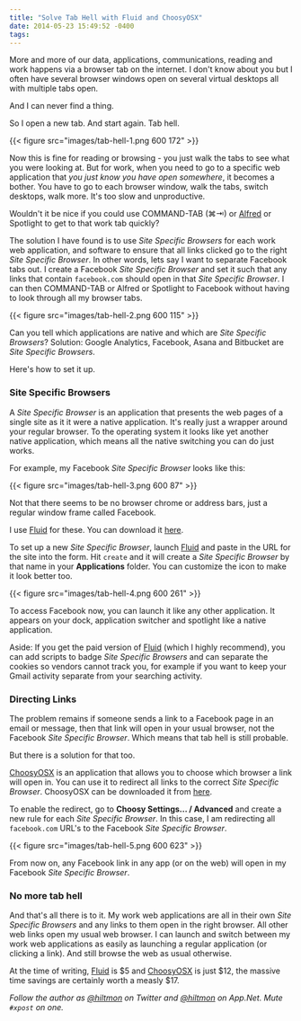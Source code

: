 ```yaml
---
title: "Solve Tab Hell with Fluid and ChoosyOSX"
date: 2014-05-23 15:49:52 -0400
tags: 
---
```


More and more of our data, applications, communications, reading and work happens via a browser tab on the internet. I don't know about you but I often have several browser windows open on several virtual desktops all with multiple tabs open.

And I can never find a thing.

So I open a new tab. And start again. Tab hell.

{{< figure src="images/tab-hell-1.png 600 172" >}}

Now this is fine for reading or browsing - you just walk the tabs to see what you were looking at. But for work, when you need to go to a specific web application that *you just know you have open somewhere*, it becomes a bother. You have to go to each browser window, walk the tabs, switch desktops, walk more. It's too slow and unproductive.

Wouldn't it be nice if you could use COMMAND-TAB (⌘⇥) or [Alfred](http://www.alfredapp.com) or Spotlight to get to that work tab quickly?

The solution I have found is to use *Site Specific Browsers* for each work web application, and software to ensure that all links clicked go to the right *Site Specific Browser*. In other words, lets say I want to separate Facebook tabs out. I create a Facebook *Site Specific Browser* and set it such that any links that contain `facebook.com` should open in that *Site Specific Browser*. I can then COMMAND-TAB or Alfred or Spotlight to Facebook without having to look through all my browser tabs.

{{< figure src="images/tab-hell-2.png 600 115" >}}

Can you tell which applications are native and which are *Site Specific Browsers*? <span class="light">Solution: Google Analytics, Facebook, Asana and Bitbucket are *Site Specific Browsers*.</span>

Here's how to set it up.

### Site Specific Browsers

A *Site Specific Browser* is an application that presents the web pages of a single site as it it were a native application. It's really just a wrapper around your regular browser. To the operating system it looks like yet another native application, which means all the native switching you can do just works.

For example, my Facebook *Site Specific Browser* looks like this:

{{< figure src="images/tab-hell-3.png 600 87" >}}

Not that there seems to be no browser chrome or address bars, just a regular window frame called Facebook.

I use [Fluid](http://fluidapp.com) for these. You can download it [here](http://fluidapp.com).

To set up a new *Site Specific Browser*, launch [Fluid](http://fluidapp.com) and paste in the URL for the site into the form. Hit `create` and it will create a *Site Specific Browser* by that name in your **Applications** folder. You can customize the icon to make it look better too.

{{< figure src="images/tab-hell-4.png 600 261" >}}

To access Facebook now, you can launch it like any other application. It appears on your dock, application switcher and spotlight like a native application.

<span class="light">Aside: If you get the paid version of [Fluid](http://fluidapp.com) (which I highly recommend), you can add scripts to badge *Site Specific Browsers* and can separate the cookies so vendors cannot track you, for example if you want to keep your Gmail activity separate from your searching activity.</span>

### Directing Links

The problem remains if someone sends a link to a Facebook page in an email or message, then that link will open in your usual browser, not the Facebook *Site Specific Browser*. Which means that tab hell is still probable.

But there is a solution for that too.

[ChoosyOSX](http://www.choosyosx.com) is an application that allows you to choose which browser a link will open in. You can use it to redirect all links to the correct *Site Specific Browser*. ChoosyOSX can be downloaded it from [here](http://www.choosyosx.com).

To enable the redirect, go to **Choosy Settings... / Advanced** and create a new rule for each *Site Specific Browser*. In this case, I am redirecting all `facebook.com` URL's to the Facebook *Site Specific Browser*.

{{< figure src="images/tab-hell-5.png 600 623" >}}

From now on, any Facebook link in any app (or on the web) will open in my Facebook *Site Specific Browser*.

### No more tab hell

And that's all there is to it. My work web applications are all in their own *Site Specific Browsers* and any links to them open in the right browser. All other web links open my usual web browser. I can launch and switch between my work web applications as easily as launching a regular application (or clicking a link). And still browse the web as usual otherwise.

<span class="light">At the time of writing, [Fluid](http://fluidapp.com) is $5 and [ChoosyOSX](http://www.choosyosx.com) is just $12, the massive time savings are certainly worth a measly $17.</span>

*Follow the author as [@hiltmon](https://twitter.com/hiltmon) on Twitter and [@hiltmon](http://alpha.app.net/hiltmon) on App.Net. Mute `#xpost` on one.*
